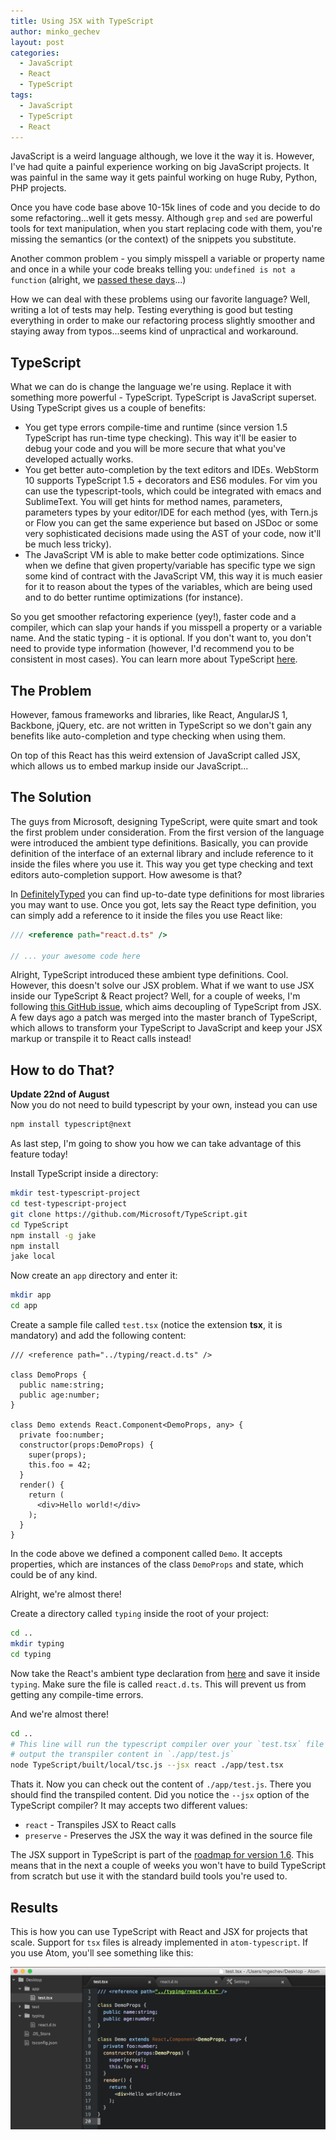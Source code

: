 ```yaml
---
title: Using JSX with TypeScript
author: minko_gechev
layout: post
categories:
  - JavaScript
  - React
  - TypeScript
tags:
  - JavaScript
  - TypeScript
  - React
---
```


JavaScript is a weird language although, we love it the way it is. However, I've had quite a painful experience working on big JavaScript projects. It was painful in the same way it gets painful working on huge Ruby, Python, PHP projects.

Once you have code base above 10-15k lines of code and you decide to do some refactoring...well it gets messy. Although `grep` and `sed` are powerful tools for text manipulation, when you start replacing code with them, you're missing the semantics (or the context) of the snippets you substitute.

Another common problem - you simply misspell a variable or property name and once in a while your code breaks telling you: `undefined is not a function` (alright, we [passed these days](https://twitter.com/addyosmani/status/569157136137134081)...)

How we can deal with these problems using our favorite language? Well, writing a lot of tests may help. Testing everything is good but testing everything in order to make our refactoring process slightly smoother and staying away from typos...seems kind of unpractical and workaround.

## TypeScript

What we can do is change the language we're using. Replace it with something more powerful - TypeScript. TypeScript is JavaScript superset. Using TypeScript gives us a couple of benefits:

- You get type errors compile-time and runtime (since version 1.5 TypeScript has run-time type checking). This way it'll be easier to debug your code and you will be more secure that what you've developed actually works.
- You get better auto-completion by the text editors and IDEs. WebStorm 10 supports TypeScript 1.5 + decorators and ES6 modules. For vim you can use the typescript-tools, which could be integrated with emacs and SublimeText. You will get hints for method names, parameters, parameters types by your editor/IDE for each method (yes, with Tern.js or Flow you can get the same experience but based on JSDoc or some very sophisticated decisions made using the AST of your code, now it'll be much less tricky).
- The JavaScript VM is able to make better code optimizations. Since when we define that given property/variable has specific type we sign some kind of contract with the JavaScript VM, this way it is much easier for it to reason about the types of the variables, which are being used and to do better runtime optimizations (for instance).

So you get smoother refactoring experience (yey!), faster code and a compiler, which can slap your hands if you misspell a property or a variable name. And the static typing - it is optional. If you don't want to, you don't need to provide type information (however, I'd recommend you to be consistent in most cases). You can learn more about TypeScript [here](http://www.typescriptlang.org/Tutorial).

## The Problem

However, famous frameworks and libraries, like React, AngularJS 1, Backbone, jQuery, etc. are not written in TypeScript so we don't gain any benefits like auto-completion and type checking when using them.

On top of this React has this weird extension of JavaScript called JSX, which allows us to embed markup inside our JavaScript...

## The Solution

The guys from Microsoft, designing TypeScript, were quite smart and took the first problem under consideration. From the first version of the language were introduced the ambient type definitions. Basically, you can provide definition of the interface of an external library and include reference to it inside the files where you use it. This way you get type checking and text editors auto-completion support. How awesome is that?

In [DefinitelyTyped](https://github.com/borisyankov/DefinitelyTyped) you can find up-to-date type definitions for most libraries you may want to use. Once you got, lets say the React type definition, you can simply add a reference to it inside the files you use React like:

```javascript
/// <reference path="react.d.ts" />

// ... your awesome code here
```
Alright, TypeScript introduced these ambient type definitions. Cool. However, this doesn't solve our JSX problem. What if we want to use JSX inside our TypeScript & React project? Well, for a couple of weeks, I'm following [this GitHub issue](https://github.com/Microsoft/TypeScript/issues/3203), which aims decoupling of TypeScript from JSX. A few days ago a patch was merged into the master branch of TypeScript, which allows to transform your TypeScript to JavaScript and keep your JSX markup or transpile it to React calls instead!

## How to do That?

**Update 22nd of August**<br>
Now you do not need to build typescript by your own, instead you can use

```bash
npm install typescript@next
```

As last step, I'm going to show you how we can take advantage of this feature today!

Install TypeScript inside a directory:

```bash
mkdir test-typescript-project
cd test-typescript-project
git clone https://github.com/Microsoft/TypeScript.git
cd TypeScript
npm install -g jake
npm install
jake local
```
Now create an `app` directory and enter it:

```bash
mkdir app
cd app
```
Create a sample file called `test.tsx` (notice the extension **tsx**, it is mandatory) and add the following content:

```text
/// <reference path="../typing/react.d.ts" />

class DemoProps {
  public name:string;
  public age:number;
}

class Demo extends React.Component<DemoProps, any> {
  private foo:number;
  constructor(props:DemoProps) {
    super(props);
    this.foo = 42;
  }
  render() {
    return (
      <div>Hello world!</div>
    );
  }
}
```
In the code above we defined a component called `Demo`. It accepts properties, which are instances of the class `DemoProps` and state, which could be of any kind.

Alright, we're almost there!

Create a directory called `typing` inside the root of your project:

```bash
cd ..
mkdir typing
cd typing
```
Now take the React's ambient type declaration from [here](https://github.com/borisyankov/DefinitelyTyped/blob/master/react/react.d.ts) and save it inside `typing`. Make sure the file is called `react.d.ts`. This will prevent us from getting any compile-time errors.

And we're almost there!

```bash
cd ..
# This line will run the typescript compiler over your `test.tsx` file and
# output the transpiler content in `./app/test.js`
node TypeScript/built/local/tsc.js --jsx react ./app/test.tsx
```
Thats it. Now you can check out the content of `./app/test.js`. There you should find the transpiled content.
Did you notice the `--jsx` option of the TypeScript compiler? It may accepts two different values:

- `react` - Transpiles JSX to React calls
- `preserve` - Preserves the JSX the way it was defined in the source file

The JSX support in TypeScript is part of the [roadmap for version 1.6](https://github.com/Microsoft/TypeScript/wiki/Roadmap#16). This means that in the next a couple of weeks you won't have to build TypeScript from scratch but use it with the standard build tools you're used to.

## Results

This is how you can use TypeScript with React and JSX for projects that scale. Support for `tsx` files is already implemented in `atom-typescript`. If you use Atom, you'll see something like this:

![JSX + TypeScript](/images/jsx-typescript.png)
